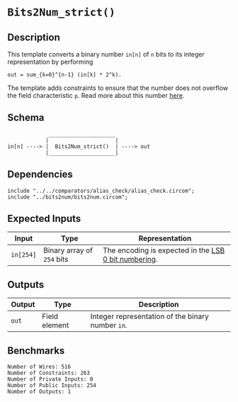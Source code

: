 # `Bits2Num_strict()`

## Description

This template converts a binary number `in[n]` of `n` bits to its integer representation by performing
```
out = sum_{k=0}^{n-1} (in[k] * 2^k).
```
The template adds constraints to ensure that the number does not overflow the field characteristic `p`. Read more about this number [here](../../../../README.md).

## Schema

```
             _____________________     
            |                     |
in[n] ----> |  Bits2Num_strict()  | ----> out
            |_____________________|     
```


## Dependencies

```
include "../../comparators/alias_check/alias_check.circom";
include "../bits2num/bits2num.circom";
```

## Expected Inputs

| Input              | Type                      | Representation             |
| -------------      | -------------             | -------------      | 
| `in[254]`            | Binary array of `254` bits  |  The encoding is expected in the [LSB 0 bit numbering](https://en.wikipedia.org/wiki/Bit_numbering#LSB_0_bit_numbering). |

## Outputs

| Output           | Type          | Description     |
| -------------    | ------------- | ----------      | 
| `out`            | Field element | Integer representation of the binary number `in`.  |

## Benchmarks 

```
Number of Wires: 516
Number of Constraints: 263
Number of Private Inputs: 0
Number of Public Inputs: 254
Number of Outputs: 1
```